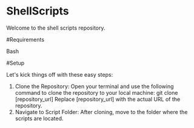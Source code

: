 # ShellScripts
Welcome to the shell scripts repository.

#Requirements

Bash

#Setup

Let's kick things off with these easy steps:
1. Clone the Repository:
   Open your terminal and use the following command to clone the repository to your local machine:
   git clone [repository_url]
   Replace [repository_url] with the actual URL of the repository.
2. Navigate to Script Folder:
   After cloning, move to the folder where the scripts are located.

